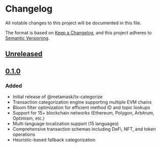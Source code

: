 # Changelog

All notable changes to this project will be documented in this file.

The format is based on [Keep a Changelog](https://keepachangelog.com/en/1.0.0/),
and this project adheres to [Semantic Versioning](https://semver.org/spec/v2.0.0.html).

## [Unreleased]

## [0.1.0]

### Added

- Initial release of @metamask/tx-categorize
- Transaction categorization engine supporting multiple EVM chains
- Bloom filter optimization for efficient method ID and topic lookups
- Support for 15+ blockchain networks (Ethereum, Polygon, Arbitrum, Optimism, etc.)
- Multi-language localization support (15 languages)
- Comprehensive transaction schemas including DeFi, NFT, and token operations
- Heuristic-based fallback categorization

[Unreleased]: https://github.com/MetaMask/tx-categorize/compare/v0.1.0...HEAD
[0.1.0]: https://github.com/MetaMask/tx-categorize/releases/tag/v0.1.0
